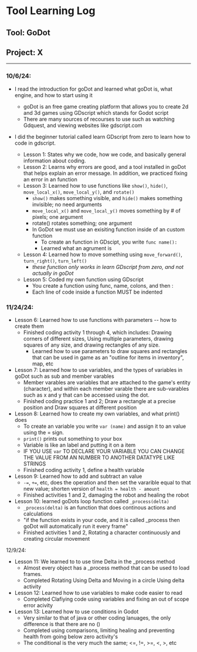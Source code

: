 # Tool Learning Log

## Tool: **GoDot**

## Project: **X**

---

### 10/6/24:
* I read the introduction for goDot and learned what goDot is, what engine, and how to start using it
  * goDot is an free game creating platform that allows you to create 2d and 3d games using GDscript which stands for Godot script
  * There are many sources of recourses to use such as watching Gdquest, and viewing websites like gdscript.com

* I did the beginner tutorial called learn GDscript from zero to learn how to code in gdscript.
  * Lesson 1: States why we code, how we code, and basically general information about coding.
  * Lesson 2: Learns why errors are good, and a tool installed in goDot that helps explain an error message. In addition, we practiced fixing an error in an function
  * Lesson 3: Learned how to use functions like `show()`, `hide()`, `move_local_x()`, `move_local_y()`, and `rotate()`
    * `show()` makes something visible, and `hide()` makes something invisible; no need arguments
    * `move_local_x()` and `move_local_y()` moves something by # of pixels; one argument
    * rotate() rotates something; one argument
    * In GoDot we must use an exisiting function inside of an custom function
      * To create an function in GDscipt, you write `func name():`
      * Learned what an agrument is 
  * Lesson 4: Learned how to move something using `move_forward()`, `turn_right()`, `turn_left()`
    * *these function only works in learn GDscript from zero, and not actually in goDot*
  * Lesson 5: Coded my own function using GDscript
    * You create a function using func, name, colons, and then :
    * Each line of code inside a function MUST be indented



### 11/24/24:

* Lesson 6: Learned how to use functions with parameters -- how to create them
  * Finished coding activity 1 through 4, which includes: Drawing corners of different sizes, Using multiple parameters, drawing squares of any size, and drawing rectangles of any size.
     * Learned how to use parameters to draw squares and rectangles that can be used in game as an "outline for items in inventory", map, etc
* Lesson 7: Learned how to use variables, and the types of variables in goDot such as sub and member varables
  * Member varables are variables that are attached to the game's entity (character), and within each member varable there are sub-varables such as x and y that can be accessed using the dot.
  * Finished coding practice 1 and 2; Draw a rectangle at a precise position and Draw squares at different position
* Lesson 8: Learned how to create my own variables, and what print() does
  * To create an variable you write `var (name)` and assign it to an value using the = sign.
  * `print()` prints out something to your box
  * Variable is like an label and putting it on a item
  * IF YOU USE `var` TO DECLARE YOUR VARIABLE YOU CAN CHANGE THE VALUE FROM AN NUMBER TO ANOTHER DATATYPE LIKE STRINGS
  * Finished coding activity 1, define a health variable
* Lesson 9: Learned how to add and subtract an value
  * `-=`, `+=`, etc, does the operation and then set the vararible equal to that new value; shorten version of `health = health - amount`
  * Finished activities 1 and 2, damaging the robot and healing the robot
* Lesson 10: learned goDots loop function called `_process(delta)`
  * `_process(delta)` is an function that does continous actions and calculations
  * "if the function exists in your code, and it is called _process then goDot will automatically run it every frame"
  * Finished activities 1 and 2, Rotating a character continuously and creating circular movement

12/9/24:
 * Lesson 11: We learned to to use time Delta in the _process method
   * Almost every object has a _process method that can be used to load frames.
   * Completed Rotating Using Delta and Moving in a circle Using delta activity
 * Lesson 12: Learned how to use variables to make code easier to read
   * Completed Clafiying code using variables and fixing an out of scope error acivity
 * Lesson 13: Learned how to use conditions in Godot
   * Very similar to that of java or other coding lanuages, the only difference is that there are no ()
   * Completed using comparisons, limiting healing and preventing health from going below zero activity's
   * The conditional is the very much the same; <=, !=, >=, <, >, etc



<!-- 
* Links you used today (websites, videos, etc)
* Things you tried, progress you made, etc
* Challenges, a-ha moments, etc
* Questions you still have
* What you're going to try next
-->




